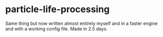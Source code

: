 # particle-life-processing
Same thing but now written almost entirely myself and in a faster engine and with a working config file. Made in 2.5 days.
